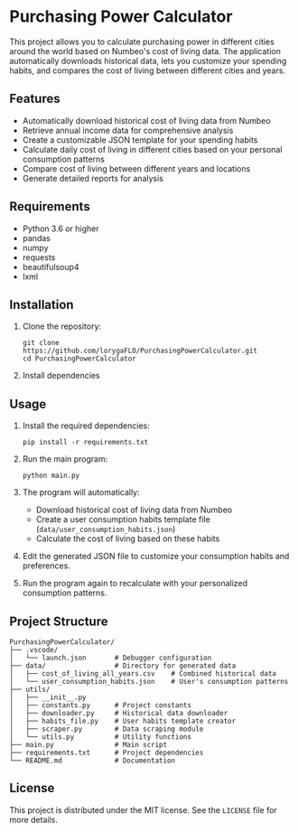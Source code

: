 # Purchasing Power Calculator

This project allows you to calculate purchasing power in different cities around the world based on Numbeo's cost of living data. The application automatically downloads historical data, lets you customize your spending habits, and compares the cost of living between different cities and years.

## Features

- Automatically download historical cost of living data from Numbeo
- Retrieve annual income data for comprehensive analysis
- Create a customizable JSON template for your spending habits
- Calculate daily cost of living in different cities based on your personal consumption patterns
- Compare cost of living between different years and locations
- Generate detailed reports for analysis

## Requirements

- Python 3.6 or higher
- pandas
- numpy
- requests
- beautifulsoup4
- lxml

## Installation

1. Clone the repository:
   ```
   git clone https://github.com/lorygaFLO/PurchasingPowerCalculator.git
   cd PurchasingPowerCalculator
   ```
2. Install dependencies


## Usage

1. Install the required dependencies:
   ```
   pip install -r requirements.txt
   ```

2. Run the main program:
   ```
   python main.py
   ```

3. The program will automatically:
   - Download historical cost of living data from Numbeo
   - Create a user consumption habits template file (`data/user_consumption_habits.json`)
   - Calculate the cost of living based on these habits

4. Edit the generated JSON file to customize your consumption habits and preferences.

5. Run the program again to recalculate with your personalized consumption patterns.

## Project Structure

```
PurchasingPowerCalculator/
├── .vscode/
│   └── launch.json       # Debugger configuration
├── data/                 # Directory for generated data
│   ├── cost_of_living_all_years.csv    # Combined historical data
│   └── user_consumption_habits.json    # User's consumption patterns
├── utils/
│   ├── __init__.py
│   ├── constants.py      # Project constants
│   ├── downloader.py     # Historical data downloader
│   ├── habits_file.py    # User habits template creator
│   ├── scraper.py        # Data scraping module
│   └── utils.py          # Utility functions
├── main.py               # Main script
├── requirements.txt      # Project dependencies
└── README.md             # Documentation
```

## License

This project is distributed under the MIT license. See the `LICENSE` file for more details.
